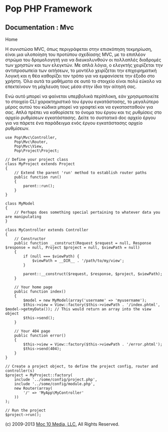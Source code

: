 Pop PHP Framework
=================

Documentation : Mvc
-------------------

Home

Η συνιστώσα MVC, όπως περιγράφεται στην επισκόπηση τεκμηρίωση, είναι μια
υλοποίηση του προτύπου σχεδίασης MVC, με το επιπλέον στρώμα του
δρομολογητή για να διευκολυνθούν οι πολλαπλές διαδρομές των χρηστών και
των ελεγκτών. Με απλά λόγια, ο ελεγκτής χειρίζεται την αντιπροσωπεία των
αιτήσεων, το μοντέλο χειρίζεται την επιχειρηματική λογική και η θέα
καθορίζει τον τρόπο για να εμφανίσετε την έξοδο στο χρήστη. Όλα αυτά τα
μαθήματα σε αυτό το στοιχείο είναι πολύ εύκολο να επεκτείνουν τη
μόχλευση τους μέσα στην ίδια την αίτησή σας.

Ενώ αυτό μπορεί να φαίνεται υπερβολικά περίπλοκη, εάν χρησιμοποιείτε το
στοιχείο CLI χαρακτηριστικό του έργου εγκατάστασης, το μεγαλύτερο μέρος
αυτού του κώδικα μπορεί να γραφτεί και να εγκατασταθούν για σας. Απλά
πρέπει να καθορίσετε το όνομα του έργου και τις ρυθμίσεις στο αρχείο
ρυθμίσεων εγκατάστασης. Δείτε το συστατικό doc αρχείο έργου για να
πάρετε ένα παράδειγμα ενός έργου εγκατάστασης αρχείο ρυθμίσεων.

    use Pop\Mvc\Controller,
        Pop\Mvc\Router,
        Pop\Mvc\View,
        Pop\Project\Project;

    // Define your project class
    class MyProject extends Project
    {
        // Extend the parent 'run' method to establish router paths
        public function run()
        {
            parent::run();
        }
    }

    class MyModel
    {
        // Perhaps does something special pertaining to whatever data you are manipulating
    }

    class MyController extends Controller
    {
        // Constructor
        public function __construct(Request $request = null, Response $response = null, Project $project = null, $viewPath = null)
        {
            if (null === $viewPath) {
                $viewPath = __DIR__ . '/path/to/my/view';
            }

            parent::__construct($request, $response, $project, $viewPath);
        }

        // Your home page
        public function index()
        {
            $model = new MyModel(array('username' => 'myusername');
            $this->view = View::factory($this->viewPath . '/index.phtml', $model->getmyData()); // This would return an array into the view object
            $this->send();
        }

        // Your 404 page
        public function error()
        {
            $this->view = View::factory($this->viewPath . '/error.phtml');
            $this->send(404);
        }
    }

    // Create a project object, to define the project config, router and controller(s)
    $project = MyProject::factory(
        include '../some/config/project.php',
        include '../some/config/module.php',
        new Router(array(
            '/' => 'MyApp\MyController'
        ))
    );

    // Run the project
    $project->run();

\(c) 2009-2013 [Moc 10 Media, LLC.](http://www.moc10media.com) All
Rights Reserved.
